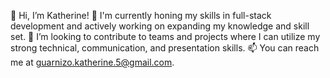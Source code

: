 👋 Hi, I’m Katherine!
🌱 I'm currently honing my skills in full-stack development and actively working on expanding my knowledge and skill set.
💞️ I’m looking to contribute to teams and projects where I can utilize my strong technical, communication, and presentation skills.
📫 You can reach me at guarnizo.katherine.5@gmail.com. 

